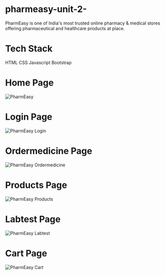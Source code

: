 # pharmeasy-unit-2-
PharmEasy is one of India's most trusted online pharmacy &amp; medical stores offering pharmaceutical and healthcare products at place.
# Tech Stack
HTML CSS Javascript Bootstrap
# Home Page
![PharmEasy](https://user-images.githubusercontent.com/103639464/208442056-241802b7-c18b-4263-93a9-eac2c20b2ac0.png)

# Login Page
![PharmEasy Login](https://user-images.githubusercontent.com/103639464/208442089-6b37df8b-cea0-4b7b-adfa-997b33765b45.png)

# Ordermedicine Page
![PharmEasy Ordermedicine](https://user-images.githubusercontent.com/103639464/208442122-b11603db-9272-49dc-9143-f18a24736ce2.png)
# Products Page
![PharmEasy Products](https://user-images.githubusercontent.com/103639464/208442141-f2b7d210-1319-42f7-9e81-bf182371dc94.png)
# Labtest Page
![PharmEasy Labtest](https://user-images.githubusercontent.com/103639464/208442165-7edcccb5-fb9a-425b-9cad-0bd776ea5b50.png)
# Cart Page
![PharmEasy Cart](https://user-images.githubusercontent.com/103639464/208442184-4cb34945-7866-4505-b1ce-499aeba58902.png)
